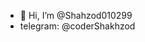 - 👋 Hi, I’m @Shahzod010299
- telegram: @coderShakhzod

<!---
Shahzod010299/Shahzod010299 is a ✨ special ✨ repository because its `README.md` (this file) appears on your GitHub profile.
You can click the Preview link to take a look at your changes.
--->
